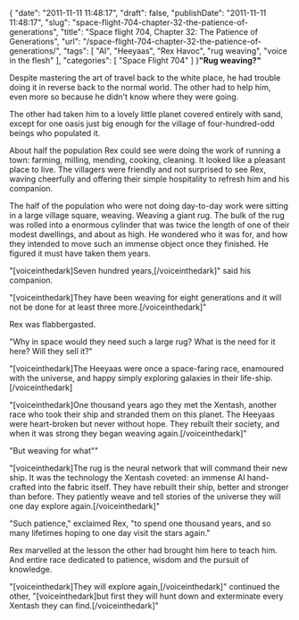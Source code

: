 {
    "date": "2011-11-11 11:48:17",
    "draft": false,
    "publishDate": "2011-11-11 11:48:17",
    "slug": "space-flight-704-chapter-32-the-patience-of-generations",
    "title": "Space flight 704, Chapter 32: The Patience of Generations",
    "url": "\/space-flight-704-chapter-32-the-patience-of-generations\/",
    "tags": [
        "AI",
        "Heeyaas",
        "Rex Havoc",
        "rug weaving",
        "voice in the flesh"
    ],
    "categories": [
        "Space Flight 704"
    ]
}**"Rug weaving?"**

Despite mastering the art of travel back to the white place, he had
trouble doing it in reverse back to the normal world. The other had to
help him, even more so because he didn't know where they were going.

The other had taken him to a lovely little planet covered entirely with
sand, except for one oasis just big enough for the village of
four-hundred-odd beings who populated it.

About half the population Rex could see were doing the work of running a
town: farming, milling, mending, cooking, cleaning. It looked like a
pleasant place to live. The villagers were friendly and not surprised to
see Rex, waving cheerfully and offering their simple hospitality to
refresh him and his companion.

The half of the population who were not doing day-to-day work were
sitting in a large village square, weaving. Weaving a giant rug. The
bulk of the rug was rolled into a enormous cylinder that was twice the
length of one of their modest dwellings, and about as high. He wondered
who it was for, and how they intended to move such an immense object
once they finished. He figured it must have taken them years.

"\[voiceinthedark\]Seven hundred years,\[/voiceinthedark\]" said his
companion.

"\[voiceinthedark\]They have been weaving for eight generations and it
will not be done for at least three more.\[/voiceinthedark\]"

Rex was flabbergasted.

"Why in space would they need such a large rug? What is the need for it
here? Will they sell it?"

"\[voiceinthedark\]The Heeyaas were once a space-faring race, enamoured
with the universe, and happy simply exploring galaxies in their
life-ship.\[/voiceinthedark\]

"\[voiceinthedark\]One thousand years ago they met the Xentash, another
race who took their ship and stranded them on this planet. The Heeyaas
were heart-broken but never without hope. They rebuilt their society,
and when it was strong they began weaving again.\[/voiceinthedark\]"

"But weaving for what""

"\[voiceinthedark\]The rug is the neural network that will command their
new ship. It was the technology the Xentash coveted: an immense AI
hand-crafted into the fabric itself. They have rebuilt their ship,
better and stronger than before. They patiently weave and tell stories
of the universe they will one day explore again.\[/voiceinthedark\]"

"Such patience," exclaimed Rex, "to spend one thousand years, and so
many lifetimes hoping to one day visit the stars again."

Rex marvelled at the lesson the other had brought him here to teach him.
And entire race dedicated to patience, wisdom and the pursuit of
knowledge.

"\[voiceinthedark\]They will explore again,\[/voiceinthedark\]"
continued the other, "\[voiceinthedark\]but first they will hunt down
and exterminate every Xentash they can find.\[/voiceinthedark\]"